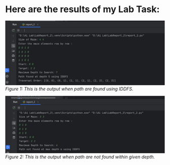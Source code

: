 # Here are the results of my Lab Task:

![](./output/1.png)
*Figure 1: This is the output when path are found using IDDFS.*

![G](./output/2.png)
*Figure 2: This is the output when path are not found within given depth.*
